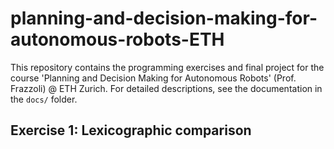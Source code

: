 # planning-and-decision-making-for-autonomous-robots-ETH

This repository contains the programming exercises and final project for the course 'Planning and Decision Making for Autonomous Robots' (Prof. Frazzoli) @ ETH Zurich.
For detailed descriptions, see the documentation in the `docs/` folder.

## Exercise 1: Lexicographic comparison


